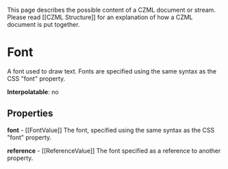 This page describes the possible content of a CZML document or stream.  Please read [[CZML Structure]] for an explanation of how a CZML document is put together.

# Font

A font used to draw text. Fonts are specified using the same syntax as the CSS "font" property.

**Interpolatable**: no

## Properties

**font** - [[FontValue]]
The font, specified using the same syntax as the CSS "font" property.


**reference** - [[ReferenceValue]]
The font specified as a reference to another property.



